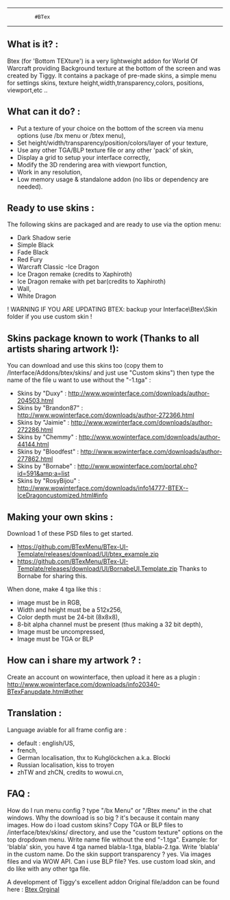 *********************
             #BTex
*********************

What is it? :
-------------
Btex (for 'Bottom TEXture') is a very lightweight addon for World Of Warcraft providing Background texture at the bottom of the screen and was created by Tiggy.
It contains a package of pre-made skins, a simple menu for settings skins, texture height,width,transparency,colors, positions, viewport,etc ..

What can it do? :
-----------------
- Put a texture of your choice on the bottom of the screen via menu options (use /bx menu or /btex menu),
- Set height/width/transparency/position/colors/layer of your texture,
- Use any other TGA/BLP texture file or any other 'pack' of skin,
- Display a grid to setup your interface correctly,
- Modify the 3D rendering area with viewport function,
- Work in any resolution,
- Low memory usage & standalone addon (no libs or dependency are needed).

Ready to use skins :
--------------------
The following skins are packaged and are ready to use via the option menu:
- Dark Shadow serie
- Simple Black
- Fade Black
- Red Fury
- Warcraft Classic
-Ice Dragon
- Ice Dragon remake (credits to Xaphiroth)
- Ice Dragon remake with pet bar(credits to Xaphiroth)
- Wall,
- White Dragon

! WARNING IF YOU ARE UPDATING BTEX: backup your Interface\Btex\Skin folder if you use custom skin !

Skins package known to work (Thanks to all artists sharing artwork !):
----------------------------------------------------------------------
You can download and use this skins too (copy them to /Interface/Addons/btex/skins/ and just use "Custom skins") then type the name of the file u want to use without the "-1.tga" :

- Skins by "Duxy" : http://www.wowinterface.com/downloads/author-204503.html
- Skins by "Brandon87" : http://www.wowinterface.com/downloads/author-272366.html
- Skins by "Jaimie" : http://www.wowinterface.com/downloads/author-272286.html
- Skins by "Chemmy" : http://www.wowinterface.com/downloads/author-44144.html
- Skins by "Bloodfest" : http://www.wowinterface.com/downloads/author-277862.html
- Skins by "Bornabe" : http://www.wowinterface.com/portal.php?id=591&amp;a=list
- Skins by "RosyBijou" : http://www.wowinterface.com/downloads/info14777-BTEX--IceDragoncustomized.html#info

Making your own skins :
-----------------------
Download 1 of these PSD files to get started.
- https://github.com/BTexMenu/BTex-UI-Template/releases/download/UI/btex_example.zip
- https://github.com/BTexMenu/BTex-UI-Template/releases/download/UI/BornabeUI.Template.zip Thanks to Bornabe for sharing this.

When done, make 4 tga like this :
- image must be in RGB,
- Width and height must be a 512x256,
- Color depth must be 24-bit (8x8x8),
- 8-bit alpha channel must be present (thus making a 32 bit depth),
- Image must be uncompressed,
- Image must be TGA or BLP

How can i share my artwork ? :
------------------------------
Create an account on wowinterface, then upload it here as a plugin : http://www.wowinterface.com/downloads/info20340-BTexFanupdate.html#other

Translation :
-------------
Language aviable for all frame config are :
- default : english/US,
- french,
- German localisation, thx to Kuhglöckchen a.k.a. Blocki
- Russian localisation, kiss to troyen
- zhTW and zhCN, credits to wowui.cn,

FAQ :
-----
How do I run menu config ? type "/bx Menu" or "/Btex menu" in the chat windows.
Why the download is so big ? it's because it contain many images.
How do i load custom skins? Copy TGA or BLP files to /interface/btex/skins/ directory, and use the "custom texture" options on the top dropdown menu. Write name file without the end "-1.tga".
Example:  for 'blabla' skin, you have 4 tga named blabla-1.tga, blabla-2.tga. Write 'blabla' in the custom name.
Do the skin support transparency ? yes. Via images files and via WOW API.
Can i use BLP file? Yes. use custom load skin, and do like with any other tga file.

A development of Tiggy's excellent addon
Original file/addon can be found here : [Btex Orginal](http://www.wowinterface.com/downloads/info7906-BTex.html)

